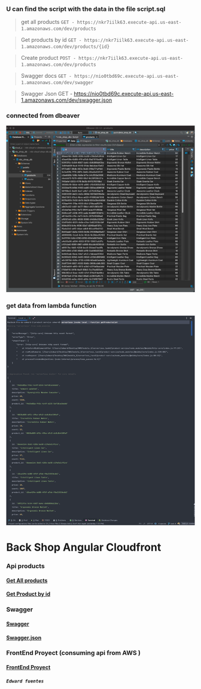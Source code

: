 ### U can find the script with the data in the file script.sql 


> get all products
`GET - https://nkr7iilk63.execute-api.us-east-1.amazonaws.com/dev/products`

> Get products by id
`GET - https://nkr7iilk63.execute-api.us-east-1.amazonaws.com/dev/products/{id}`

> Create product
`POST - https://nkr7iilk63.execute-api.us-east-1.amazonaws.com/dev/products`

> Swagger docs
`GET - https://nio0tbd69c.execute-api.us-east-1.amazonaws.com/dev/swagger`

> Swagger Json 
>GET - https://nio0tbd69c.execute-api.us-east-1.amazonaws.com/dev/swagger.json



### connected from dbeaver 
![img_1.png](img_1.png)

### get data from lambda function 
![img_2.png](img_2.png)

# Back Shop Angular Cloudfront

### Api products
#### [Get All products](https://406dm9u6e2.execute-api.us-east-1.amazonaws.com/dev/products)
#### [Get Product by id](https://406dm9u6e2.execute-api.us-east-1.amazonaws.com/dev/products/71d417c5-8ab8-4903-8e66-21576810562a)

### Swagger
#### [Swagger](https://j1wpqwybt2.execute-api.us-east-1.amazonaws.com/dev/swagger)
#### [Swagger.json](https://j1wpqwybt2.execute-api.us-east-1.amazonaws.com/dev/swagger.json)

### FrontEnd Proyect (consuming api from AWS )
#### [FrontEnd Proyect](https://d2m1blxnzf7v4s.cloudfront.net/)

**_`Edward fuentes`_**

